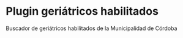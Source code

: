 # Plugin geriátricos habilitados
Buscador de geriátricos habilitados de la Municipalidad de Córdoba
